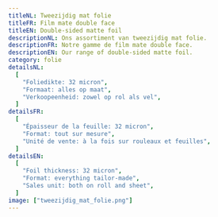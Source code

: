 ```yaml
---
titleNL: Tweezijdig mat folie
titleFR: Film mate double face
titleEN: Double-sided matte foil
descriptionNL: Ons assortiment van tweezijdig mat folie.
descriptionFR: Notre gamme de film mate double face.
descriptionEN: Our range of double-sided matte foil.
category: folie
detailsNL:
  [
    "Foliedikte: 32 micron",
    "Formaat: alles op maat",
    "Verkoopeenheid: zowel op rol als vel",
  ]
detailsFR:
  [
    "Épaisseur de la feuille: 32 micron",
    "Format: tout sur mesure",
    "Unité de vente: à la fois sur rouleaux et feuilles",
  ]
detailsEN:
  [
    "Foil thickness: 32 micron",
    "Format: everything tailor-made",
    "Sales unit: both on roll and sheet",
  ]
image: ["tweezijdig_mat_folie.png"]
---
```

